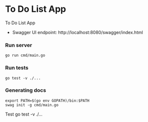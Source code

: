 # To Do List App
To Do List App

* Swagger UI endpoint: http://localhost:8080/swagger/index.html

### Run server
```
go run cmd/main.go
```

### Run tests
```
go test -v ./...
```

### Generating docs
```
export PATH=$(go env GOPATH)/bin:$PATH
swag init -g cmd/main.go
```

Test
go test -v ./...